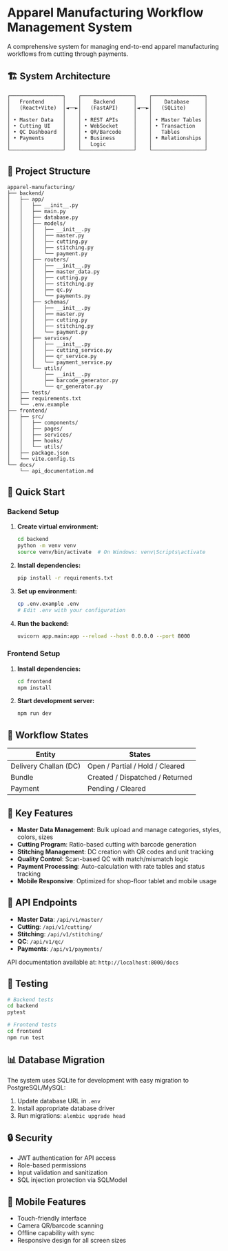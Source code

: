 # Apparel Manufacturing Workflow Management System

A comprehensive system for managing end-to-end apparel manufacturing workflows from cutting through payments.

## 🏗️ System Architecture

```
┌─────────────────┐    ┌─────────────────┐    ┌─────────────────┐
│   Frontend      │    │    Backend      │    │    Database     │
│   (React+Vite)  │◄──►│   (FastAPI)     │◄──►│   (SQLite)      │
│                 │    │                 │    │                 │
│ • Master Data   │    │ • REST APIs     │    │ • Master Tables │
│ • Cutting UI    │    │ • WebSocket     │    │ • Transaction   │
│ • QC Dashboard  │    │ • QR/Barcode    │    │   Tables        │
│ • Payments      │    │ • Business      │    │ • Relationships │
│                 │    │   Logic         │    │                 │
└─────────────────┘    └─────────────────┘    └─────────────────┘
```

## 📁 Project Structure

```
apparel-manufacturing/
├── backend/
│   ├── app/
│   │   ├── __init__.py
│   │   ├── main.py
│   │   ├── database.py
│   │   ├── models/
│   │   │   ├── __init__.py
│   │   │   ├── master.py
│   │   │   ├── cutting.py
│   │   │   ├── stitching.py
│   │   │   └── payment.py
│   │   ├── routers/
│   │   │   ├── __init__.py
│   │   │   ├── master_data.py
│   │   │   ├── cutting.py
│   │   │   ├── stitching.py
│   │   │   ├── qc.py
│   │   │   └── payments.py
│   │   ├── schemas/
│   │   │   ├── __init__.py
│   │   │   ├── master.py
│   │   │   ├── cutting.py
│   │   │   ├── stitching.py
│   │   │   └── payment.py
│   │   ├── services/
│   │   │   ├── __init__.py
│   │   │   ├── cutting_service.py
│   │   │   ├── qr_service.py
│   │   │   └── payment_service.py
│   │   └── utils/
│   │       ├── __init__.py
│   │       ├── barcode_generator.py
│   │       └── qr_generator.py
│   ├── tests/
│   ├── requirements.txt
│   └── .env.example
├── frontend/
│   ├── src/
│   │   ├── components/
│   │   ├── pages/
│   │   ├── services/
│   │   ├── hooks/
│   │   └── utils/
│   ├── package.json
│   └── vite.config.ts
└── docs/
    └── api_documentation.md
```

## 🚀 Quick Start

### Backend Setup

1. **Create virtual environment:**
   ```bash
   cd backend
   python -m venv venv
   source venv/bin/activate  # On Windows: venv\Scripts\activate
   ```

2. **Install dependencies:**
   ```bash
   pip install -r requirements.txt
   ```

3. **Set up environment:**
   ```bash
   cp .env.example .env
   # Edit .env with your configuration
   ```

4. **Run the backend:**
   ```bash
   uvicorn app.main:app --reload --host 0.0.0.0 --port 8000
   ```

### Frontend Setup

1. **Install dependencies:**
   ```bash
   cd frontend
   npm install
   ```

2. **Start development server:**
   ```bash
   npm run dev
   ```

## 🔄 Workflow States

| Entity | States |
|--------|--------|
| Delivery Challan (DC) | Open / Partial / Hold / Cleared |
| Bundle | Created / Dispatched / Returned |
| Payment | Pending / Cleared |

## 🌟 Key Features

- **Master Data Management**: Bulk upload and manage categories, styles, colors, sizes
- **Cutting Program**: Ratio-based cutting with barcode generation
- **Stitching Management**: DC creation with QR codes and unit tracking
- **Quality Control**: Scan-based QC with match/mismatch logic
- **Payment Processing**: Auto-calculation with rate tables and status tracking
- **Mobile Responsive**: Optimized for shop-floor tablet and mobile usage

## 🔧 API Endpoints

- **Master Data**: `/api/v1/master/`
- **Cutting**: `/api/v1/cutting/`
- **Stitching**: `/api/v1/stitching/`
- **QC**: `/api/v1/qc/`
- **Payments**: `/api/v1/payments/`

API documentation available at: `http://localhost:8000/docs`

## 🧪 Testing

```bash
# Backend tests
cd backend
pytest

# Frontend tests
cd frontend
npm run test
```

## 📊 Database Migration

The system uses SQLite for development with easy migration to PostgreSQL/MySQL:

1. Update database URL in `.env`
2. Install appropriate database driver
3. Run migrations: `alembic upgrade head`

## 🔒 Security

- JWT authentication for API access
- Role-based permissions
- Input validation and sanitization
- SQL injection protection via SQLModel

## 📱 Mobile Features

- Touch-friendly interface
- Camera QR/barcode scanning
- Offline capability with sync
- Responsive design for all screen sizes